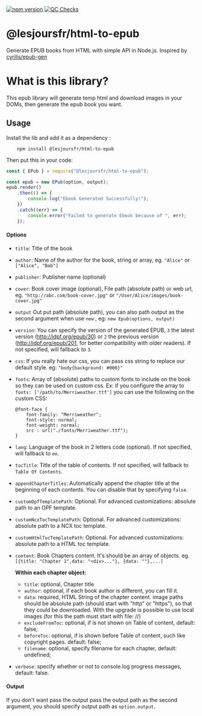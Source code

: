 [![npm version](https://badge.fury.io/js/@lesjoursfr%2Fhtml-to-epub.svg)](https://badge.fury.io/js/@lesjoursfr%2Fhtml-to-epub)
[![QC Checks](https://github.com/lesjoursfr/html-to-epub/actions/workflows/quality-control.yml/badge.svg)](https://github.com/lesjoursfr/html-to-epub/actions/workflows/quality-control.yml)

# @lesjoursfr/html-to-epub

Generate EPUB books from HTML with simple API in Node.js.
Inspired by [cyrilis/epub-gen](https://github.com/cyrilis/epub-gen/)

# What is this library?

This epub library will generate temp html and download images in your DOMs, then generate the epub book you want.

## Usage

Install the lib and add it as a dependency :

```
    npm install @lesjoursfr/html-to-epub
```

Then put this in your code:

```javascript
const { EPub } = require("@lesjoursfr/html-to-epub");

const epub = new EPub(option, output);
epub.render()
	.then(() => {
		console.log("Ebook Generated Successfully!");
	})
	.catch((err) => {
		console.error("Failed to generate Ebook because of ", err);
	});
```

#### Options

-   `title`:
    Title of the book
-   `author`:
    Name of the author for the book, string or array, eg. `"Alice"` or `["Alice", "Bob"]`
-   `publisher`:
    Publisher name (optional)
-   `cover`:
    Book cover image (optional), File path (absolute path) or web url, eg. `"http://abc.com/book-cover.jpg"` or `"/User/Alice/images/book-cover.jpg"`
-   `output`
    Out put path (absolute path), you can also path output as the second argument when use `new` , eg: `new Epub(options, output)`
-   `version`:
    You can specify the version of the generated EPUB, `3` the latest version (http://idpf.org/epub/30) or `2` the previous version (http://idpf.org/epub/201, for better compatibility with older readers). If not specified, will fallback to `3`.
-   `css`:
    If you really hate our css, you can pass css string to replace our default style. eg: `"body{background: #000}"`
-   `fonts`:
    Array of (absolute) paths to custom fonts to include on the book so they can be used on custom css. Ex: if you configure the array to `fonts: ['/path/to/Merriweather.ttf']` you can use the following on the custom CSS:

    ```
    @font-face {
        font-family: "Merriweather";
        font-style: normal;
        font-weight: normal;
        src : url("./fonts/Merriweather.ttf");
    }
    ```

-   `lang`:
    Language of the book in 2 letters code (optional). If not specified, will fallback to `en`.
-   `tocTitle`:
    Title of the table of contents. If not specified, will fallback to `Table Of Contents`.
-   `appendChapterTitles`:
    Automatically append the chapter title at the beginning of each contents. You can disable that by specifying `false`.
-   `customOpfTemplatePath`:
    Optional. For advanced customizations: absolute path to an OPF template.
-   `customNcxTocTemplatePath`:
    Optional. For advanced customizations: absolute path to a NCX toc template.
-   `customHtmlTocTemplatePath`:
    Optional. For advanced customizations: absolute path to a HTML toc template.
-   `content`:
    Book Chapters content. It's should be an array of objects. eg. `[{title: "Chapter 1",data: "<div>..."}, {data: ""},...]`

    **Within each chapter object:**

    -   `title`:
        optional, Chapter title
    -   `author`:
        optional, if each book author is different, you can fill it.
    -   `data`:
        required, HTML String of the chapter content. image paths should be absolute path (should start with "http" or "https"), so that they could be downloaded. With the upgrade is possible to use local images (for this the path must start with file: //)
    -   `excludeFromToc`:
        optional, if is not shown on Table of content, default: false;
    -   `beforeToc`:
        optional, if is shown before Table of content, such like copyright pages. default: false;
    -   `filename`:
        optional, specify filename for each chapter, default: undefined;

-   `verbose`:
    specify whether or not to console.log progress messages, default: false.

#### Output

If you don't want pass the output pass the output path as the second argument, you should specify output path as `option.output`.
